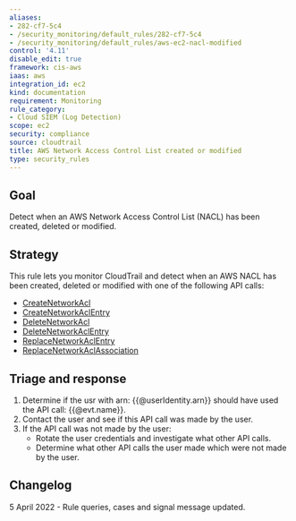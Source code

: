 ```yaml
---
aliases:
- 282-cf7-5c4
- /security_monitoring/default_rules/282-cf7-5c4
- /security_monitoring/default_rules/aws-ec2-nacl-modified
control: '4.11'
disable_edit: true
framework: cis-aws
iaas: aws
integration_id: ec2
kind: documentation
requirement: Monitoring
rule_category:
- Cloud SIEM (Log Detection)
scope: ec2
security: compliance
source: cloudtrail
title: AWS Network Access Control List created or modified
type: security_rules
---
```


## Goal
Detect when an AWS Network Access Control List (NACL) has been created, deleted or modified.

## Strategy
This rule lets you monitor CloudTrail and detect when an AWS NACL has been created, deleted or modified with one of the following API calls:
* [CreateNetworkAcl][1] 
* [CreateNetworkAclEntry][2] 
* [DeleteNetworkAcl][3] 
* [DeleteNetworkAclEntry][4] 
* [ReplaceNetworkAclEntry][5] 
* [ReplaceNetworkAclAssociation][6]

## Triage and response
1. Determine if the usr with arn: {{@userIdentity.arn}} should have used the API call: {{@evt.name}}.
2. Contact the user and see if this API call was made by the user.
3. If the API call was not made by the user:
   * Rotate the user credentials and investigate what other API calls.
   * Determine what other API calls the user made which were not made by the user.

## Changelog
5 April 2022 - Rule queries, cases and signal message updated.

[1]: https://docs.aws.amazon.com/AWSEC2/latest/APIReference/API_CreateNetworkAcl.html
[2]: https://docs.aws.amazon.com/AWSEC2/latest/APIReference/API_CreateNetworkAclEntry.html
[3]: https://docs.aws.amazon.com/AWSEC2/latest/APIReference/API_DeleteNetworkAcl.html
[4]: https://docs.aws.amazon.com/AWSEC2/latest/APIReference/API_DeleteNetworkAclEntry.html
[5]: https://docs.aws.amazon.com/AWSEC2/latest/APIReference/API_ReplaceNetworkAclEntry.html
[6]: https://docs.aws.amazon.com/AWSEC2/latest/APIReference/API_ReplaceNetworkAclAssociation.html
